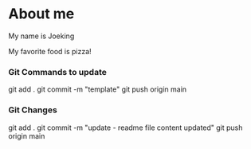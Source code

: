 # About me

My name is Joeking

My favorite food is pizza!

### Git Commands to update

git add .
git commit -m "template"
git push origin main


### Git Changes

git add .
git commit -m "update - readme file content updated"
git push origin main